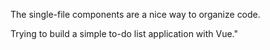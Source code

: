 The single-file components are a nice way to organize code.

Trying to build a simple to-do list application with Vue."